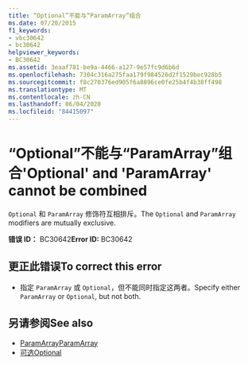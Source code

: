 ```yaml
---
title: “Optional”不能与“ParamArray”组合
ms.date: 07/20/2015
f1_keywords:
- vbc30642
- bc30642
helpviewer_keywords:
- BC30642
ms.assetid: 3eaaf781-be9a-4466-a127-9e57fc9d6b6d
ms.openlocfilehash: 7304c316a275faa179f984526d2f1529bec928b5
ms.sourcegitcommit: f8c270376ed905f6a8896ce0fe25b4f4b38ff498
ms.translationtype: MT
ms.contentlocale: zh-CN
ms.lasthandoff: 06/04/2020
ms.locfileid: "84415097"
---
```

# <a name="optional-and-paramarray-cannot-be-combined"></a><span data-ttu-id="4a19e-102">“Optional”不能与“ParamArray”组合</span><span class="sxs-lookup"><span data-stu-id="4a19e-102">'Optional' and 'ParamArray' cannot be combined</span></span>
<span data-ttu-id="4a19e-103">`Optional` 和 `ParamArray` 修饰符互相排斥。</span><span class="sxs-lookup"><span data-stu-id="4a19e-103">The `Optional` and `ParamArray` modifiers are mutually exclusive.</span></span>  
  
 <span data-ttu-id="4a19e-104">**错误 ID：** BC30642</span><span class="sxs-lookup"><span data-stu-id="4a19e-104">**Error ID:** BC30642</span></span>  
  
## <a name="to-correct-this-error"></a><span data-ttu-id="4a19e-105">更正此错误</span><span class="sxs-lookup"><span data-stu-id="4a19e-105">To correct this error</span></span>  
  
- <span data-ttu-id="4a19e-106">指定 `ParamArray` 或 `Optional`，但不能同时指定这两者。</span><span class="sxs-lookup"><span data-stu-id="4a19e-106">Specify either `ParamArray` or `Optional`, but not both.</span></span>  
  
## <a name="see-also"></a><span data-ttu-id="4a19e-107">另请参阅</span><span class="sxs-lookup"><span data-stu-id="4a19e-107">See also</span></span>

- [<span data-ttu-id="4a19e-108">ParamArray</span><span class="sxs-lookup"><span data-stu-id="4a19e-108">ParamArray</span></span>](../language-reference/modifiers/paramarray.md)
- [<span data-ttu-id="4a19e-109">可选</span><span class="sxs-lookup"><span data-stu-id="4a19e-109">Optional</span></span>](../language-reference/modifiers/optional.md)
